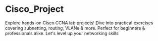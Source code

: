 # Cisco_Project
Explore hands-on Cisco CCNA lab projects! Dive into practical exercises covering subnetting, routing, VLANs &amp; more. Perfect for beginners &amp; professionals alike. Let's level up your networking skills
